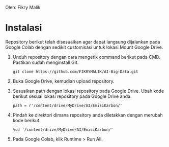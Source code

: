 Oleh: Fikry Malik

# Instalasi

Repository berikut telah disesuaikan agar dapat langsung dijalankan pada Google Colab dengan sedikit customisasi untuk lokasi Mount Google Drive.

1. Unduh repository dengan cara mengetik command berikut pada CMD. Pastikan sudah menginstall Git.

   `git clone https://github.com/FIKRYMALIK/AI-Big-Data.git`

2. Buka Google Drive, kemudian upload repository.
   
3. Sesuaikan path dengan lokasi repository pada Google Drive. Ubah kode berikut sesuai lokasi repository pada Google Drive anda.

   `path = r'/content/drive/MyDrive/AI/EmisiKarbon/'`
  
4. Pindah ke direktori dimana repository anda diletakkan dengan merubah kode berikut.

   `%cd '/content/drive/MyDrive/AI/EmisiKarbon/'` 
  
5. Pada Google Colab, klik Runtime > Run All.
